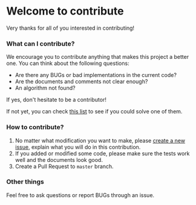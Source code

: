 # Welcome to contribute

Very thanks for all of you interested in contributing!

### What can I contribute?

We encourage you to contribute anything that makes this project a better one. You can think about the following questions:

+ Are there any BUGs or bad implementations in the current code?
+ Are the documents and comments not clear enough?
+ An algorithm not found?

If yes, don't hesitate to be a contributor!

If not yet, you can check [this list](https://github.com/jingedawang/Algorithms/labels/help%20wanted) to see if you could solve one of them.

### How to contribute?

1. No matter what modification you want to make, please [create a new issue](https://github.com/jingedawang/Algorithms/issues/new), explain what you will do in this contribution.
2. If you added or modified some code, please make sure the tests work well and the documents look good.
3. Create a Pull Request to `master` branch.

### Other things

Feel free to ask questions or report BUGs through an issue.
